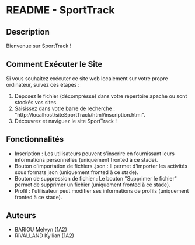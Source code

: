 # README - SportTrack

## Description

Bienvenue sur SportTrack ! 

## Comment Exécuter le Site 

Si vous souhaitez exécuter ce site web localement sur votre propre ordinateur, suivez ces étapes :

1. Déposez le fichier (décompréssé) dans votre répertoire apache ou sont stockés vos sites.
2. Saisissez dans votre barre de recherche : "http://localhost/siteSportTrack/html/inscription.html".
3. Découvrez et naviguez le site SportTrack !

## Fonctionnalités

- Inscription : Les utilisateurs peuvent s'inscrire en fournissant leurs informations personnelles (uniquement fronted à ce stade).
- Bouton d'importation de fichiers .json : Il permet d'importer les activités sous formats json (uniquement fronted à ce stade).
- Bouton de suppression de fichier : Le bouton "Supprimer le fichier" permet de supprimer un fichier (uniquement fronted à ce stade).
- Profil : l'utilisateur peut modifier ses informations de profils (uniquement fronted à ce stade).

## Auteurs

- BARIOU Melvyn (1A2)
- RIVALLAND Kyllian (1A2)
